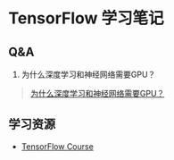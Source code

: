 # TensorFlow 学习笔记

## Q&A

1. 为什么深度学习和神经网络需要GPU？

> [为什么深度学习和神经网络需要GPU？](https://zhuanlan.zhihu.com/p/106669828)



## 学习资源

- [TensorFlow Course](https://github.com/instillai/TensorFlow-Course#tensorflow-course)